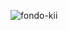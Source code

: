 ![fondo-kii](https://github.com/KIIGLOBALSAS/KIIGLOBALSAS/assets/131917617/66b0a83d-bee5-4028-b821-e6d7426b71a5)

